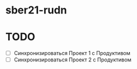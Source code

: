 # sber21-rudn

# TODO 
- [ ] Синхронизироваться Проект 1 с Продуктивом
- [ ] Синхронизироваться Проект 2 с Продуктивом